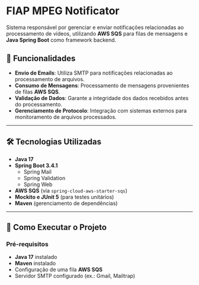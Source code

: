 # FIAP MPEG Notificator

Sistema responsável por gerenciar e enviar notificações relacionadas ao processamento de vídeos, utilizando **AWS SQS** para filas de mensagens e **Java Spring Boot** como framework backend.

## 📜 Funcionalidades

- **Envio de Emails**: Utiliza SMTP para notificações relacionadas ao processamento de arquivos.
- **Consumo de Mensagens**: Processamento de mensagens provenientes de filas **AWS SQS**.
- **Validação de Dados**: Garante a integridade dos dados recebidos antes do processamento.
- **Gerenciamento de Protocolo**: Integração com sistemas externos para monitoramento de arquivos processados.

---

## 🛠️ Tecnologias Utilizadas

- **Java 17**
- **Spring Boot 3.4.1**
    - Spring Mail
    - Spring Validation
    - Spring Web
- **AWS SQS** (via `spring-cloud-aws-starter-sqs`)
- **Mockito e JUnit 5** (para testes unitários)
- **Maven** (gerenciamento de dependências)

---

## 🚀 Como Executar o Projeto

### Pré-requisitos

- **Java 17** instalado
- **Maven** instalado
- Configuração de uma fila **AWS SQS**
- Servidor SMTP configurado (ex.: Gmail, Mailtrap)
